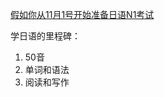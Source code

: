[假如你从11月1号开始准备日语N1考试](https://www.bilibili.com/video/BV1cc411o7kr/?share_source=copy_web&vd_source=471ec534b3dc839cdb2f7d8582edc234)

学日语的里程碑：
1. 50音
2. 单词和语法
3. 阅读和写作


